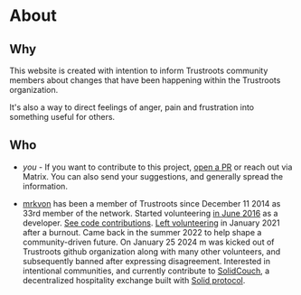 # About

## Why

This website is created with intention to inform Trustroots community members about changes that have been happening within the Trustroots organization.

It's also a way to direct feelings of anger, pain and frustration into something useful for others.

## Who

- _you_ - If you want to contribute to this project, [open a PR](https://github.com/trustroots-community/trustrots/pulls) or reach out via Matrix. You can also send your suggestions, and generally spread the information.

- [mrkvon](https://trustroots.org/profile/mrkvon) has been a member of Trustroots since December 11 2014 as 33rd member of the network. Started volunteering [in June 2016](https://github.com/Trustroots/trustroots/pull/361) as a developer. [See code contributions](https://github.com/Trustroots/trustroots/commits/master/?author=mrkvon). [Left volunteering](https://mrkvon.org/blog/leaving-trustroots) in January 2021 after a burnout. Came back in the summer 2022 to help shape a community-driven future. On January 25 2024 m was kicked out of Trustroots github organization along with many other volunteers, and subsequently banned after expressing disagreement. Interested in intentional communities, and currently contribute to [SolidCouch](https://github.com/solidcouch/), a decentralized hospitality exchange built with [Solid protocol](https://solidproject.org).
